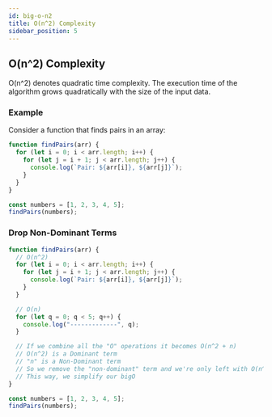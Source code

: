 ```yaml
---
id: big-o-n2
title: O(n^2) Complexity
sidebar_position: 5
---
```


## O(n^2) Complexity

O(n^2) denotes quadratic time complexity. The execution time of the algorithm grows quadratically with the size of the input data.

### Example

Consider a function that finds pairs in an array:

```javascript
function findPairs(arr) {
  for (let i = 0; i < arr.length; i++) {
    for (let j = i + 1; j < arr.length; j++) {
      console.log(`Pair: ${arr[i]}, ${arr[j]}`);
    }
  }
}

const numbers = [1, 2, 3, 4, 5];
findPairs(numbers);
```

### Drop Non-Dominant Terms

```javascript
function findPairs(arr) {
  // O(n^2)
  for (let i = 0; i < arr.length; i++) {
    for (let j = i + 1; j < arr.length; j++) {
      console.log(`Pair: ${arr[i]}, ${arr[j]}`);
    }
  }

  // O(n)
  for (let q = 0; q < 5; q++) {
    console.log("-------------", q);
  }

  // If we combine all the "O" operations it becomes O(n^2 + n)
  // O(n^2) is a Dominant term
  // "n" is a Non-Dominant term
  // So we remove the "non-dominant" term and we're only left with O(n^2)
  // This way, we simplify our bigO
}

const numbers = [1, 2, 3, 4, 5];
findPairs(numbers);
```
